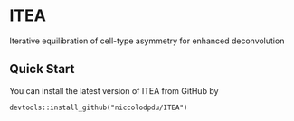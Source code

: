 # ITEA
 Iterative equilibration of cell-type asymmetry for enhanced deconvolution

## Quick Start
You can install the latest version of ITEA from GitHub by
```{r, eval = FALSE}
devtools::install_github("niccolodpdu/ITEA")
```
